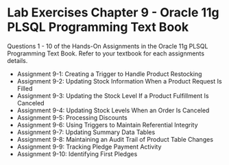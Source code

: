 # Lab Exercises Chapter 9 - Oracle 11g PLSQL Programming Text Book

Questions 1 - 10 of the Hands-On Assignments in the Oracle 11g PLSQL Programming Text Book. Refer to your textbook for each assignments details.

- Assignment 9-1: Creating a Trigger to Handle Product Restocking
- Assignment 9-2: Updating Stock Information When a Product Request Is Filled
- Assignment 9-3: Updating the Stock Level If a Product Fulfillment Is Canceled
- Assignment 9-4: Updating Stock Levels When an Order Is Canceled
- Assignment 9-5: Processing Discounts
- Assignment 9-6: Using Triggers to Maintain Referential Integrity
- Assignment 9-7: Updating Summary Data Tables
- Assignment 9-8: Maintaining an Audit Trail of Product Table Changes
- Assignment 9-9: Tracking Pledge Payment Activity
- Assignment 9-10: Identifying First Pledges
